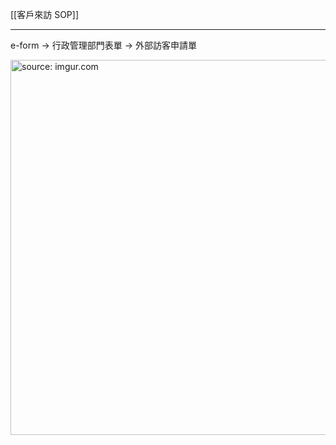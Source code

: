 [[客戶來訪 SOP]]

---

e-form → 行政管理部門表單 → 外部訪客申請單

<a href="https://imgur.com/WnM5okV"><img src="https://i.imgur.com/WnM5okV.png" title="source: imgur.com" width="600px" /></a>